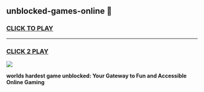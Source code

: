 
## unblocked-games-online 👋
<h3>
<a href="https://premium.freeplayer.one?title=unblocked-games-online&ref=14F">CLICK TO PLAY</a></h3>
<hr>

<h3>
<a href="https://premium.freeplayer.one?title=unblocked-games-online&ref=14F">CLICK 2 PLAY</a>
  
</h3>

<a href="https://premium.freeplayer.one?title=unblocked-games-online&ref=12F/"><img src="https://clearcache.store/games.png"></a>


**worlds hardest game unblocked: Your Gateway to Fun and Accessible Online Gaming**
